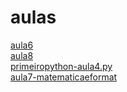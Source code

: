 # aulas 
<a href='https://gabrielryanft.github.io/learning/cursoemvideo/python/aulas/aula6/' target='_blank' rel='next'>aula6</a><br/>
<a href='https://gabrielryanft.github.io/learning/cursoemvideo/python/aulas/aula8/' target='_blank' rel='next'>aula8</a><br/>
<a href='https://gabrielryanft.github.io/learning/cursoemvideo/python/aulas/primeiropython-aula4.py' target='_blank' rel='next'>primeiropython-aula4.py</a><br/>
<a href='https://gabrielryanft.github.io/learning/cursoemvideo/python/aulas/aula7-matematicaeformat/' target='_blank' rel='next'>aula7-matematicaeformat</a><br/>
